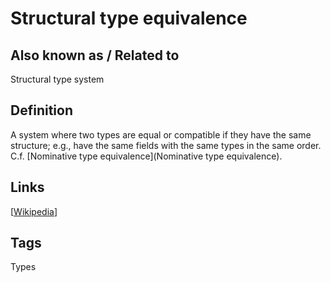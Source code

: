 # Structural type equivalence

## Also known as / Related to
Structural type system

## Definition
A system where two types are equal or compatible if they have the same structure; e.g., have the same fields with the same types in the same order. C.f. [Nominative type equivalence](Nominative type equivalence).

## Links


[[Wikipedia](http://en.wikipedia.org/wiki/Structural_type_system)]

## Tags
Types


